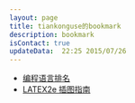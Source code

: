 ```yaml
---
layout: page
title: tiankonguse的bookmark
description: bookmark
isContact: true
updateData:  22:25 2015/07/26
---
```



* [编程语言排名][programming-language-rank]
* [LATEX2e 插图指南][latex-graphics]

[latex-graphics]: http://www.ctex.org/documents/latex/graphics/graphics.html
[programming-language-rank]: http://www.tiobe.com/index.php/content/paperinfo/tpci/index.html

